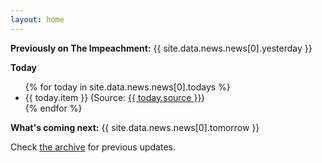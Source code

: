 ```yaml
---
layout: home
---
```

<p class="intro"><b>Previously on The Impeachment:</b> {{ site.data.news.news[0].yesterday }}</p>

<p class="today"><b>Today</b></p>
<ul class="today">
{% for today in site.data.news.news[0].todays %}
 <li>{{ today.item }} <span class="small">(Source: <a href="{{ today.url }}">{{ today.source }}</a>)</span></li>
{% endfor %}
  </ul>

<p class="intro"><b>What's coming next:</b> {{ site.data.news.news[0].tomorrow }}</p>

<p class="intro">Check <a href="archive"> the archive</a> for previous updates.</p>
